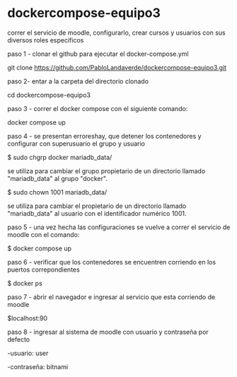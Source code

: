 # dockercompose-equipo3

correr el servicio de moodle, configurarlo, crear cursos y usuarios con sus diversos roles especificos

paso 1 - clonar el github para ejecutar el docker-compose.yml

git clone https://github.com/PabloLandaverde/dockercompose-equipo3.git

paso 2- entar a la carpeta del directorio clonado

cd dockercompose-equipo3

paso 3 - correr el docker compose con el siguiente comando:

 docker compose up

paso 4 - se presentan erroreshay,  que detener los contenedores y configurar con superusuario el grupo y usuario 

$ sudo chgrp docker mariadb_data/

se utiliza para cambiar el grupo propietario de un directorio llamado "mariadb_data" al grupo "docker".

$ sudo chown 1001 mariadb_data/

se utiliza para cambiar el propietario de un directorio llamado "mariadb_data" al usuario con el identificador numérico 1001.

paso 5 - una vez hecha las configuraciones se vuelve a correr el servicio de moodle con el comando:

$ docker compose up

paso 6 - verificar que los contenedores se encuentren corriendo en los puertos correpondientes

$ docker ps

paso 7 - abrir el navegador e ingresar al servicio que esta corriendo de moodle 

$localhost:90



paso 8 - ingresar al sistema de moodle con usuario y contraseña por defecto

-usuario: user

-contraseña: bitnami


